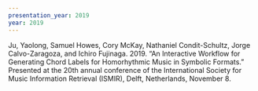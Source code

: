 ```yaml
---
presentation_year: 2019
year: 2019
---
```


Ju, Yaolong, Samuel Howes, Cory McKay, Nathaniel Condit-Schultz, Jorge Calvo-Zaragoza, and Ichiro Fujinaga. 2019. “An Interactive Workflow for Generating Chord Labels for Homorhythmic Music in Symbolic Formats.” Presented at the 20th annual conference of the International Society for Music Information Retrieval (ISMIR), Delft, Netherlands, November 8.